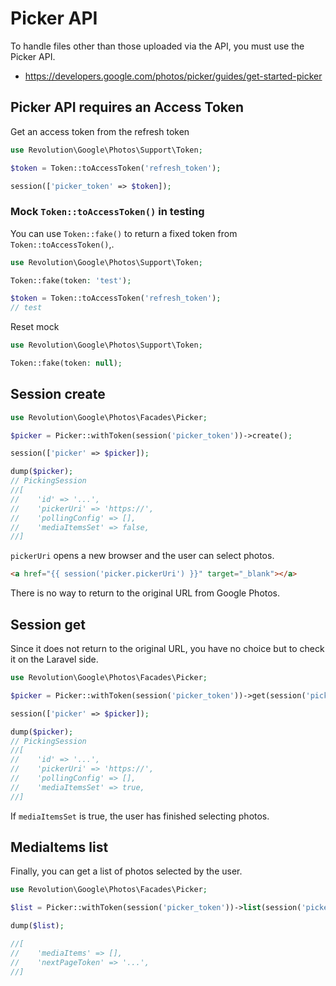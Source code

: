 # Picker API

To handle files other than those uploaded via the API, you must use the Picker API.

- https://developers.google.com/photos/picker/guides/get-started-picker

## Picker API requires an Access Token

Get an access token from the refresh token

```php
use Revolution\Google\Photos\Support\Token;

$token = Token::toAccessToken('refresh_token');

session(['picker_token' => $token]);
```

### Mock `Token::toAccessToken()` in testing

You can use `Token::fake()` to return a fixed token from `Token::toAccessToken()`,.

```php
use Revolution\Google\Photos\Support\Token;

Token::fake(token: 'test');

$token = Token::toAccessToken('refresh_token');
// test
```

Reset mock

```php
use Revolution\Google\Photos\Support\Token;

Token::fake(token: null);
```

## Session create

```php
use Revolution\Google\Photos\Facades\Picker;

$picker = Picker::withToken(session('picker_token'))->create();

session(['picker' => $picker]);

dump($picker);
// PickingSession
//[
//    'id' => '...',
//    'pickerUri' => 'https://',
//    'pollingConfig' => [],
//    'mediaItemsSet' => false,
//]
```

`pickerUri` opens a new browser and the user can select photos.

```html
<a href="{{ session('picker.pickerUri') }}" target="_blank"></a>
```

There is no way to return to the original URL from Google Photos.

## Session get
Since it does not return to the original URL, you have no choice but to check it on the Laravel side.

```php
use Revolution\Google\Photos\Facades\Picker;

$picker = Picker::withToken(session('picker_token'))->get(session('picker.id'));

session(['picker' => $picker]);

dump($picker);
// PickingSession
//[
//    'id' => '...',
//    'pickerUri' => 'https://',
//    'pollingConfig' => [],
//    'mediaItemsSet' => true,
//]
```

If `mediaItemsSet` is true, the user has finished selecting photos.

## MediaItems list

Finally, you can get a list of photos selected by the user.

```php
use Revolution\Google\Photos\Facades\Picker;

$list = Picker::withToken(session('picker_token'))->list(session('picker.id'));

dump($list);

//[
//    'mediaItems' => [],
//    'nextPageToken' => '...',
//]
```
